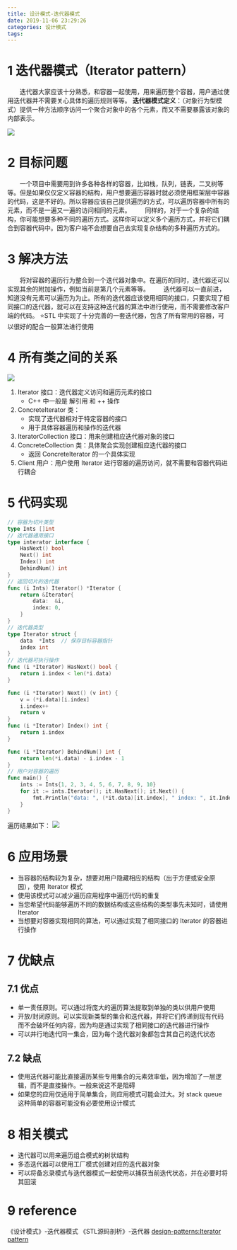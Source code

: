 ```yaml
---
title: 设计模式-迭代器模式
date: 2019-11-06 23:29:26
categories: 设计模式
tags: 
---
```

# 1 迭代器模式（Iterator pattern）
&emsp;&emsp;迭代器大家应该十分熟悉，和容器一起使用，用来遍历整个容器，用户通过使用迭代器并不需要关心具体的遍历规则等等。
**迭代器模式定义**：（对象行为型模式）提供一种方法顺序访问一个聚合对象中的各个元素，而又不需要暴露该对象的内部表示。
<!--more-->
![](1.png)
# 2 目标问题
&emsp;&emsp;一个项目中需要用到许多各种各样的容器，比如栈，队列，链表，二叉树等等。但是如果仅仅定义容器的结构，用户想要遍历容器时就必须使用框架层中容器的代码，这是不好的。所以容器应该自己提供遍历的方式，可以遍历容器中所有的元素，而不是一遍又一遍的访问相同的元素。
&emsp;&emsp;同样的，对于一个复杂的结构，你可能想要多种不同的遍历方式。这样你可以定义多个遍历方式，并将它们耦合到容器代码中。因为客户端不会想要自己去实现复杂结构的多种遍历方式的。
# 3 解决方法
&emsp;&emsp;将对容器的遍历行为整合到一个迭代器对象中。在遍历的同时，迭代器还可以实现其余的附加操作，例如当前是第几个元素等等。
&emsp;&emsp;迭代器可以一直前进，知道没有元素可以遍历为为止。所有的迭代器应该使用相同的接口，只要实现了相同接口的迭代器，就可以在支持这种迭代器的算法中进行使用，而不需要修改客户端的代码。
⭐STL 中实现了十分完善的一套迭代器，包含了所有常用的容器，可以很好的配合一般算法进行使用

# 4 所有类之间的关系
![](2.png)
1. Iterator 接口：迭代器定义访问和遍历元素的接口
   - C++ 中一般是 解引用 和 ++ 操作
2. ConcreteIterator 类：
   - 实现了迭代器相对于特定容器的接口
   - 用于具体容器遍历和操作的迭代器
3. IteratorCollection 接口：用来创建相应迭代器对象的接口
4. ConcreteCollection 类：具体聚合实现创建相应迭代器的接口
   - 返回 ConcreteIterator 的一个具体实现
5. Client 用户：用户使用 Iterator 进行容器的遍历访问，就不需要和容器代码进行耦合

# 5 代码实现
```go
// 容器为切片类型
type Ints []int
// 迭代器通用接口
type interator interface {
	HasNext() bool
	Next() int
	Index() int
	BehindNum() int
}
// 返回切片的迭代器
func (i Ints) Iterator() *Iterator {
	return &Iterator{
		data:  &i,
		index: 0,
	}
}
// 迭代器类型
type Iterator struct {
	data  *Ints  // 保存目标容器指针
	index int
}
// 迭代器可执行操作
func (i *Iterator) HasNext() bool {
	return i.index < len(*i.data)
}

func (i *Iterator) Next() (v int) {
	v = (*i.data)[i.index]
	i.index++
	return v
}
func (i *Iterator) Index() int {
	return i.index
}

func (i *Iterator) BehindNum() int {
	return len(*i.data) - i.index - 1
}
// 用户对容器的遍历
func main() {
	ints := Ints{1, 2, 3, 4, 5, 6, 7, 8, 9, 10}
	for it := ints.Iterator(); it.HasNext(); it.Next() {
		fmt.Println("data: ", (*it.data)[it.index], " index: ", it.Index(), " behind num: ", it.BehindNum())
	}
}
```
遍历结果如下：
![](3.png)

# 6 应用场景
- 当容器的结构较为复杂，想要对用户隐藏相应的结构（出于方便或安全原因），使用 Iterator 模式
- 使用该模式可以减少遍历应用程序中遍历代码的重复
- 当您希望代码能够遍历不同的数据结构或这些结构的类型事先未知时，请使用 Iterator
- 当想要对容器实现相同的算法，可以通过实现了相同接口的 Iterator 的容器进行操作

# 7 优缺点
## 7.1 优点
- 单一责任原则。可以通过将庞大的遍历算法提取到单独的类以供用户使用
- 开放/封闭原则。可以实现新类型的集合和迭代器，并将它们传递到现有代码而不会破坏任何内容，因为均是通过实现了相同接口的迭代器进行操作
- 可以并行地迭代同一集合，因为每个迭代器对象都包含其自己的迭代状态

## 7.2 缺点
- 使用迭代器可能比直接遍历某些专用集合的元素效率低，因为增加了一层逻辑，而不是直接操作。一般来说这不是阻碍
- 如果您的应用仅适用于简单集合，则应用模式可能会过大。对 stack queue 这种简单的容器可能没有必要使用设计模式

# 8 相关模式
- 迭代器可以用来遍历组合模式的树状结构
- 多态迭代器可以使用工厂模式创建对应的迭代器对象
- 可以将备忘录模式与迭代器模式一起使用以捕获当前迭代状态，并在必要时将其回滚

# 9 reference
《设计模式》-迭代器模式
《STL源码剖析》-迭代器
[design-patterns:Iterator pattern](https://refactoring.guru/design-patterns/iterator)